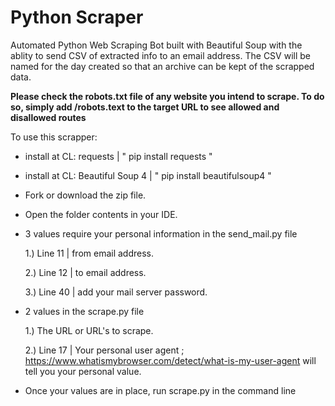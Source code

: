 # Python Scraper

Automated Python Web Scraping Bot built with Beautiful Soup with the ablity to send CSV of extracted info to an email address. The CSV will be named for the day created so that an archive can be kept of the scrapped data.

**Please check the robots.txt file of any website you intend to scrape. To do so, simply add /robots.text to the target URL to see allowed and disallowed routes**

To use this scrapper:

- install at CL: requests | " pip install requests "

- install at CL: Beautiful Soup 4 | " pip install beautifulsoup4 "

- Fork or download the zip file.
- Open the folder contents in your IDE.
- 3 values require your personal information in the send_mail.py file

    1.) Line 11 | from email address.

    2.) Line 12 | to email address.

    3.) Line 40 | add your mail server password.


- 2 values in the scrape.py file

    1.) The URL or URL's to scrape.

    2.) Line 17 | Your personal user agent ; https://www.whatismybrowser.com/detect/what-is-my-user-agent will tell you your personal value.

- Once your values are in place, run scrape.py in the command line

